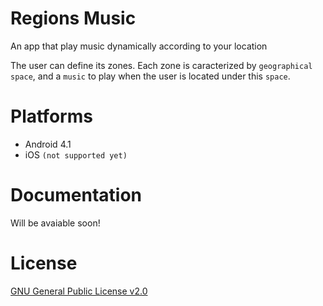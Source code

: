 # Regions Music

An app that play music dynamically according to your location

The user can define its zones.
Each zone is caracterized by `geographical space`, and a `music` to play when the user is located under this `space`.

# Platforms

- Android 4.1
- iOS `(not supported yet)`

# Documentation

Will be avaiable soon!

# License
[GNU General Public License v2.0](LICENSE)

